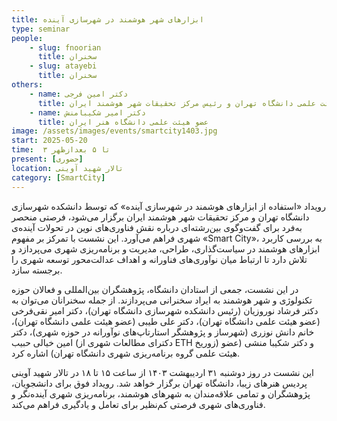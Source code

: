 ```yaml
---
title: ابزارهای شهر هوشمند در شهرسازی آینده
type: seminar
people:
    - slug: fnoorian
      title: سخنران
    - slug: atayebi
      title: سخنران
others:
    - name: دکتر امین فرجی
      title: عضو هیئت علمی دانشگاه تهران و رئیس مرکز تحقیقات شهر هوشمند ایران
    - name: دکتر امیر شکیبامنش
      title: عضو هیئت علمی دانشگاه هنر ایران  
image: /assets/images/events/smartcity1403.jpg
start: 2025-05-20
time:  ۳ تا ۵ بعدازظهر
present: [حضوری]
location: تالار شهید آوینی
category: [SmartCity]
---
```

رویداد «استفاده از ابزارهای هوشمند در شهرسازی آینده» که توسط دانشکده شهرسازی دانشگاه تهران و مرکز تحقیقات شهر هوشمند ایران برگزار می‌شود، فرصتی منحصر به‌فرد برای گفت‌وگوی بین‌رشته‌ای درباره نقش فناوری‌های نوین در تحولات آینده‌ی شهری فراهم می‌آورد. این نشست با تمرکز بر مفهوم «Smart City»، به بررسی کاربرد ابزارهای هوشمند در سیاست‌گذاری، طراحی، مدیریت و برنامه‌ریزی شهری می‌پردازد و تلاش دارد تا ارتباط میان نوآوری‌های فناورانه و اهداف عدالت‌محور توسعه شهری را برجسته سازد.

در این نشست، جمعی از استادان دانشگاه، پژوهشگران بین‌المللی و فعالان حوزه تکنولوژی و شهر هوشمند به ایراد سخنرانی می‌پردازند. از جمله سخنرانان می‌توان به دکتر فرشاد نوروزیان (رئیس دانشکده شهرسازی دانشگاه تهران)، دکتر امیر نقی‌فرخی (عضو هیئت علمی دانشگاه تهران)، دکتر علی طیبی (عضو هیئت علمی دانشگاه تهران)، خانم دانش نوزری (شهرساز و پژوهشگر استارتاپ‌های نوآورانه در حوزه شهری)، دکتر امین خیالی حبیب (دکترای مطالعات شهری از ETH زوریخ) و دکتر شکیبا منشی (عضو هیئت علمی گروه برنامه‌ریزی شهری دانشگاه تهران) اشاره کرد.

این نشست در روز دوشنبه ۳۱ اردیبهشت ۱۴۰۳ از ساعت ۱۵ تا ۱۸ در تالار شهید آوینی پردیس هنرهای زیبا، دانشگاه تهران برگزار خواهد شد. رویداد فوق برای دانشجویان، پژوهشگران و تمامی علاقه‌مندان به شهرهای هوشمند، برنامه‌ریزی شهری آینده‌نگر و فناوری‌های شهری فرصتی کم‌نظیر برای تعامل و یادگیری فراهم می‌کند.
